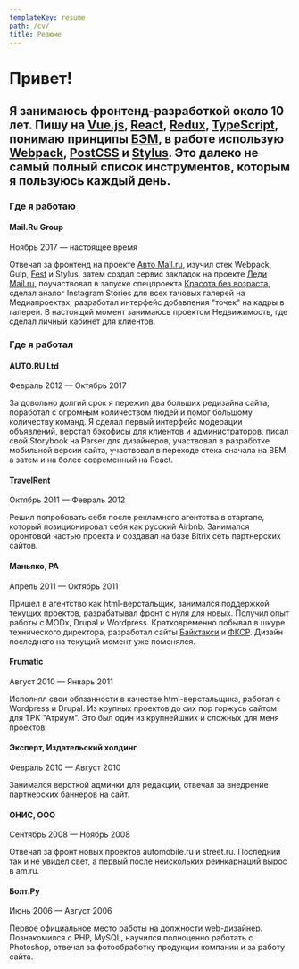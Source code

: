 ```yaml
---
templateKey: resume
path: /cv/
title: Резюме
---
```


# Привет!

## Я занимаюсь фронтенд-разработкой около 10 лет. Пишу на [Vue.js](https://vuejs.org/), [React](https://reactjs.org/), [Redux](https://redux.js.org), [TypeScript](https://www.typescriptlang.org), понимаю принципы [БЭМ](https://bem.info/), в работе использую [Webpack](https://reactjs.org/), [PostCSS](https://postcss.org) и [Stylus](http://stylus-lang.com). Это далеко не самый полный список инструментов, которым я пользуюсь каждый день.

### Где я работаю

#### Mail.Ru Group
Ноябрь 2017 — настоящее время

Отвечал за фронтенд на проекте [Авто Mail.ru](https://auto.mail.ru/), изучил стек Webpack, Gulp, [Fest](https://github.com/mailru/fest) и Stylus, затем создал сервис закладок на проекте [Леди Mail.ru](https://lady.mail.ru/), поучаствовал в запуске спецпроекта [Красота без возраста](https://krasota.lady.mail.ru/), сделал аналог Instagram Stories для всех тачовых галерей на Медиапроектах, разработал интерфейс добавления "точек" на кадры в галереи. В настоящий момент занимаюсь проектом Недвижимость, где сделал личный кабинет для клиентов.

### Где я работал

#### AUTO.RU Ltd
Февраль 2012 — Октябрь 2017

За довольно долгий срок я пережил два больших редизайна сайта, поработал с огромным количеством людей и помог большому количеству команд. Я сделал первый интерфейс модерации объявлений, верстал бэкофисы для клиентов и администраторов, писал свой Storybook на Parser для дизайнеров, участвовал в разработке мобильной версии сайта, участвовал в переходе стека сначала на BEM, а затем и на более современный на React.

#### TravelRent
Октябрь 2011 — Февраль 2012

Решил попробовать себя после рекламного агентства в стартапе, который позиционировал себя как русский Airbnb. Занимался фронтовой частью проекта и создавал на базе Bitrix сеть партнерских сайтов.

#### Маньяко, РА
Апрель 2011 — Октябрь 2011

Пришел в агентство как html-верстальщик, занимался поддержкой текущих проектов, разрабатывал фронт с нуля для новых. Получил опыт работы с MODx, Drupal и Wordpress. Кратковременно побывал в шкуре технического директора, разработал сайты [Байктакси](http://www.gorodbezprobok.ru/) и [ФКСР](http://fksr.ru/). Дизайн последнего на текущий момент уже поменялся.

#### Frumatic
Август 2010 — Январь 2011

Исполнял свои обязанности в качестве html-верстальщика, работал с Wordpress и Drupal. Из крупных проектов до сих пор горжусь сайтом для ТРК "Атриум". Это был один из крупнейшних и сложных для меня проектов.

#### Эксперт, Издательский холдинг
Февраль 2010 — Август 2010

Занимался версткой админки для редакции, отвечал за внедрение партнерских баннеров на сайт.

#### ОНИС, ООО
Сентябрь 2008 — Ноябрь 2008

Отвечал за фронт новых проектов automobile.ru и street.ru. Последний так и не увидел свет, а первый после неискольких реинкарнаций вырос в am.ru.

#### Болт.Ру
Июнь 2006 — Август 2006

Первое официальное место работы на должности web-дизайнер. Познакомился с PHP, MySQL, научился полноценно работать с Photoshop, отвечал за фотообработку продукции компании и за работу сайта.
